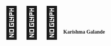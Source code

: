 <span style="font-size: 6em;">👩🏻‍💻</span>
<span style="font-family: 'Times New Roman', serif; font-size: 14px; font-weight: bold;">
  Karishma Galande
</span>

